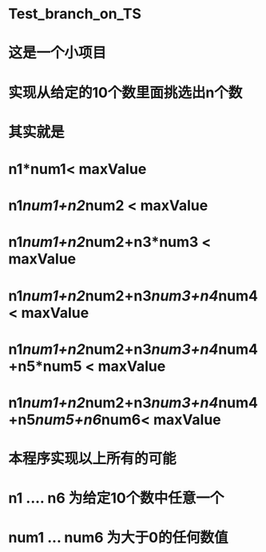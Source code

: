 # Test_branch_on_TS
# 这是一个小项目
# 实现从给定的10个数里面挑选出n个数
# 其实就是
 # n1*num1< maxValue
 # n1*num1+n2*num2 < maxValue
 # n1*num1+n2*num2+n3*num3 < maxValue
 # n1*num1+n2*num2+n3*num3+n4*num4 < maxValue
 # n1*num1+n2*num2+n3*num3+n4*num4+n5*num5 < maxValue
 # n1*num1+n2*num2+n3*num3+n4*num4+n5*num5+n6*num6< maxValue
 
# 本程序实现以上所有的可能
# n1 .... n6 为给定10个数中任意一个
# num1 ... num6 为大于0的任何数值
